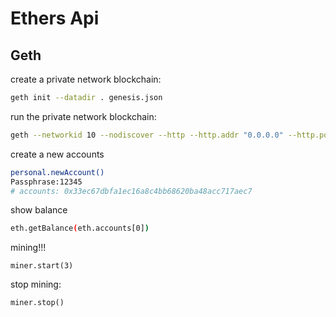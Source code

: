 # Ethers Api

## Geth

create a private network blockchain:

```bash
geth init --datadir . genesis.json 
```

run the private network blockchain:

```bash
geth --networkid 10 --nodiscover --http --http.addr "0.0.0.0" --http.port 8545 --http.api personal,eth,net,web3 --allow-insecure-unlock --datadir . console
```

create a new accounts

```bash
personal.newAccount()
Passphrase:12345
# accounts: 0x33ec67dbfa1ec16a8c4bb68620ba48acc717aec7
```

show balance

```bash
eth.getBalance(eth.accounts[0])
```

mining!!!

```
miner.start(3)
```

stop mining:

```
miner.stop()
```